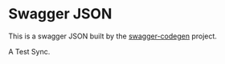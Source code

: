 # Swagger JSON
This is a swagger JSON built by the [swagger-codegen](https://github.com/swagger-api/swagger-codegen) project.

A Test Sync.
